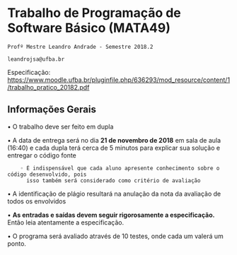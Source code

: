 # Trabalho de Programação de Software Básico (MATA49)
`Profº Mestre Leandro Andrade - Semestre 2018.2`

`leandrojsa@ufba.br`

Especificação: https://www.moodle.ufba.br/pluginfile.php/636293/mod_resource/content/1/trabalho_pratico_20182.pdf

## **Informações Gerais**

• O trabalho deve ser feito em dupla

• A data de entrega será no dia **21 de novembro de 2018** em sala de aula (16:40) e 
cada dupla terá cerca de 5 minutos para explicar sua solução e entregar o código fonte

        ◦ É indispensável que cada aluno apresente conhecimento sobre o código desenvolvido, pois
          isso também será considerado como critério de avaliação

• A identificação de plágio resultará na anulação da nota da avaliação de todos os envolvidos

• **As entradas e saídas devem seguir rigorosamente a especificação.**
Então leia atentamente a especificação.

• O programa será avaliado através de 10 testes, onde cada um valerá um ponto.
